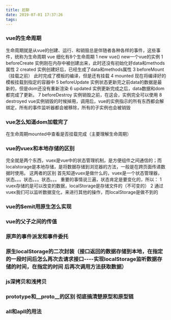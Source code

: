 ```yaml
---
title: 尬聊
date: 2019-07-01 17:37:26
tags:
---
```

### vue的生命周期
生命周期就是从vue的创建、运行、和销毁总是伴随者各种各样的事件，这些事件，统称为生命周期
vue 细化有8个生命周期
1 new vue() new一个vue的实例
1 beforeCreate 实例刚在内存中被创建出来，此时还没有初始化好data和methods属性
2 created 实例创建好后，已经生成了data和methods属性
3 beforeMount（挂载之前） 此时完成了模板的编译，但是还有挂载
4 mounted 现在将编译好的模板挂载到指定的容器中
5 beforeUpdate 实例状态更新完之前data的数据是最新的，但是dom还没有重新渲染
6 updated 实例更新完成之后，data数据和dom都完成了更新。
7 beforeDestroy 实例销毁之前，在这会，实例完全可以使用
8 destroyed  vue实例销毁的时候掉用，调用后，vue的实例指示的所有东西都会解绑定，所有的事件监听器都会被移除，所有的子实例也会被销毁

### vue怎么知道dom加载完了
在生命周期mounted中查看是否挂载完成（主要理解生命周期）
### vue的vuex和本地存储的区别
完全就是两个东西，vuex是vue中的状态管理机制，是方便组件之间通信的；而localstorage是本地存储，是将数据存储到浏览器的方法，一般是在跨页面传递数据时使用。
这两者的区别 首先知道vuex是做什么的，vuex是一个状态管理器，状态。。。状态。。。状态。。。
重要的事情说三遍，状态肯定是要变化的，所以：
1 vuex存储的是可以改变的数据，localStorage是存储文件的（不可变的）
2 通过vuex我们可以监听数据变化，来进行其他的操作，而localStorage是做不到的

### vue的$emit用原生怎么实现
### vue的父子之间的传值
### 原声的事件派发和事件委托
### 原生localStorage的二次封装（接口返回的数据存储到本地，在指定的一段时间后怎么再次去请求接口----实现localStorage监听数据存储的时间，在指定的时间     后再次调用方法获取数据）
### js深拷贝和浅拷贝
### prototype和__proto__的区别   彻底搞清楚原型和原型链
### all和apll的用法
